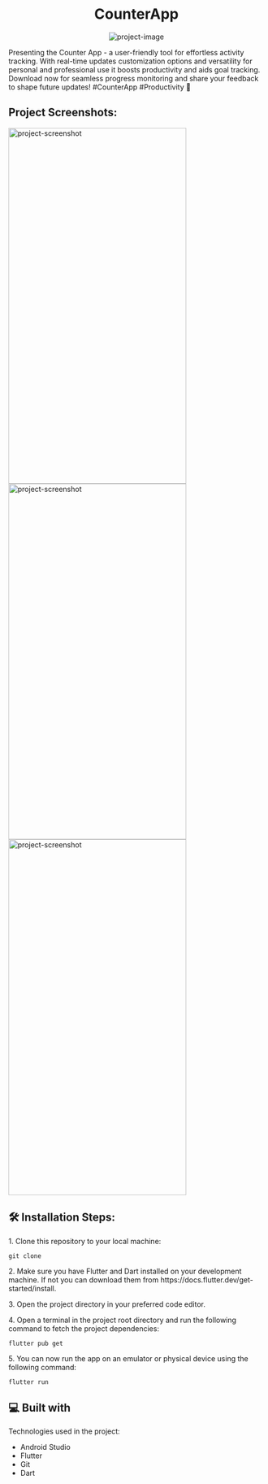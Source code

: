 <h1 align="center" id="title">CounterApp</h1>

<p align="center"><img src="https://socialify.git.ci/AyushSingh4321/counter-app/image?language=1&amp;name=1&amp;owner=1&amp;pattern=Solid&amp;stargazers=1&amp;theme=Dark" alt="project-image"></p>

<p id="description">Presenting the Counter App - a user-friendly tool for effortless activity tracking. With real-time updates customization options and versatility for personal and professional use it boosts productivity and aids goal tracking. Download now for seamless progress monitoring and share your feedback to shape future updates! #CounterApp #Productivity 🚀</p>

<h2>Project Screenshots:</h2>

<img src="https://github.com/AyushSingh4321/counter-app/assets/156438001/008e18fc-13bd-4c42-850a-532c54e2eae0" alt="project-screenshot" width="350" height="700/">

<img src="https://github.com/AyushSingh4321/counter-app/assets/156438001/3d473dd1-656a-4527-aa73-88da0ef32c71" alt="project-screenshot" width="350" height="700/">

<img src="https://github.com/AyushSingh4321/counter-app/assets/156438001/4a1e27ea-36dc-4eb4-81e1-155e1983727f" alt="project-screenshot" width="350" height="700/">

<h2>🛠️ Installation Steps:</h2>

<p>1. Clone this repository to your local machine:</p>

```
git clone 
```

<p>2. Make sure you have Flutter and Dart installed on your development machine. If not you can download them from https://docs.flutter.dev/get-started/install.</p>

<p>3. Open the project directory in your preferred code editor.</p>

<p>4. Open a terminal in the project root directory and run the following command to fetch the project dependencies:</p>

```
flutter pub get
```

<p>5. You can now run the app on an emulator or physical device using the following command:</p>

```
flutter run
```

  
  
<h2>💻 Built with</h2>

Technologies used in the project:

*   Android Studio
*   Flutter
*   Git
*   Dart

